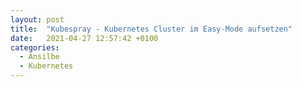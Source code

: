 ```yaml
---
layout: post
title:  "Kubespray - Kubernetes Cluster im Easy-Mode aufsetzen" 
date:   2021-04-27 12:57:42 +0100
categories: 
  - Ansilbe
  - Kubernetes
---
```


